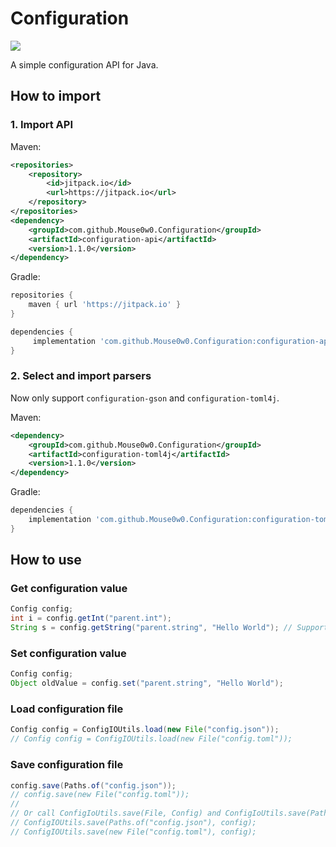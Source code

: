 # Configuration
[![](https://jitpack.io/v/Mouse0w0/Configuration.svg)](https://jitpack.io/#Mouse0w0/Configuration)

A simple configuration API for Java.

## How to import

### 1. Import API
Maven:
```xml
<repositories>
    <repository>
        <id>jitpack.io</id>
        <url>https://jitpack.io</url>
    </repository>
</repositories>
<dependency>
    <groupId>com.github.Mouse0w0.Configuration</groupId>
    <artifactId>configuration-api</artifactId>
    <version>1.1.0</version>
</dependency>
```

Gradle:
```groovy
repositories {
    maven { url 'https://jitpack.io' }
}

dependencies {
     implementation 'com.github.Mouse0w0.Configuration:configuration-api:1.1.0'
}
```

### 2. Select and import parsers
Now only support `configuration-gson` and `configuration-toml4j`.

Maven:
```xml
<dependency>
    <groupId>com.github.Mouse0w0.Configuration</groupId>
    <artifactId>configuration-toml4j</artifactId>
    <version>1.1.0</version>
</dependency>
```

Gradle:
```groovy
dependencies {
    implementation 'com.github.Mouse0w0.Configuration:configuration-toml4j:1.1.0'
}
```

## How to use

### Get configuration value
```java
Config config;
int i = config.getInt("parent.int");
String s = config.getString("parent.string", "Hello World"); // Support default value
```

### Set configuration value
```java
Config config;
Object oldValue = config.set("parent.string", "Hello World");
```

### Load configuration file
```java
Config config = ConfigIOUtils.load(new File("config.json"));
// Config config = ConfigIOUtils.load(new File("config.toml"));
```

### Save configuration file
```java
config.save(Paths.of("config.json"));
// config.save(new File("config.toml"));
//
// Or call ConfigIoUtils.save(File, Config) and ConfigIoUtils.save(Path, Config)
// ConfigIOUtils.save(Paths.of("config.json"), config);
// ConfigIOUtils.save(new File("config.toml"), config);
```
